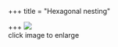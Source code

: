 +++
title = "Hexagonal nesting"

+++
[![](https://i2.wp.com/bp3.blogger.com/_ZhvcTTaaD_4/R0TsD1IKzJI/AAAAAAAAAQs/KwUeT4gb7XY/s320/flower_pat.png)](http://bp3.blogger.com/_ZhvcTTaaD_4/R0TsD1IKzJI/AAAAAAAAAQs/KwUeT4gb7XY/s1600-h/flower_pat.png)  
click image to enlarge
